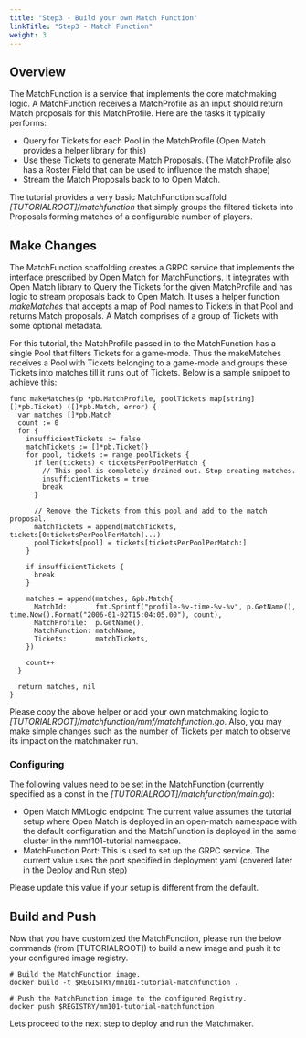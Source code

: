 ```yaml
---
title: "Step3 - Build your own Match Function"
linkTitle: "Step3 - Match Function"
weight: 3
---
```


## Overview

The MatchFunction is a service that implements the core matchmaking logic. A MatchFunction receives a MatchProfile as an input should return Match proposals for this MatchProfile. Here are the tasks it typically performs:

- Query for Tickets for each Pool in the MatchProfile (Open Match provides a helper library for this)
- Use these Tickets to generate Match Proposals. (The MatchProfile also has a Roster Field that can be used to influence the match shape)
- Stream the Match Proposals back to to Open Match.

The tutorial provides a very basic MatchFunction scaffold *[TUTORIALROOT]/matchfunction* that simply groups the filtered tickets into Proposals forming matches of a configurable number of players.

## Make Changes

The MatchFunction scaffolding creates a GRPC service that implements the interface prescribed by Open Match for MatchFunctions. It integrates with Open Match library to Query the Tickets for the given MatchProfile and has logic to stream proposals back to Open Match. It uses a helper function *makeMatches* that accepts a map of Pool names to Tickets in that Pool and returns Match proposals. A Match comprises of a group of Tickets with some optional metadata.

For this tutorial, the MatchProfile passed in to the MatchFunction has a single Pool that filters Tickets for a game-mode. Thus the makeMatches receives a Pool with Tickets belonging to a game-mode and groups these Tickets into matches till it runs out of Tickets. Below is a sample snippet to achieve this:

```
func makeMatches(p *pb.MatchProfile, poolTickets map[string][]*pb.Ticket) ([]*pb.Match, error) {
  var matches []*pb.Match
  count := 0
  for {
    insufficientTickets := false
    matchTickets := []*pb.Ticket{}
    for pool, tickets := range poolTickets {
      if len(tickets) < ticketsPerPoolPerMatch {
        // This pool is completely drained out. Stop creating matches.
        insufficientTickets = true
        break
      }

      // Remove the Tickets from this pool and add to the match proposal.
      matchTickets = append(matchTickets, tickets[0:ticketsPerPoolPerMatch]...)
      poolTickets[pool] = tickets[ticketsPerPoolPerMatch:]
    }

    if insufficientTickets {
      break
    }

    matches = append(matches, &pb.Match{
      MatchId:       fmt.Sprintf("profile-%v-time-%v-%v", p.GetName(), time.Now().Format("2006-01-02T15:04:05.00"), count),
      MatchProfile:  p.GetName(),
      MatchFunction: matchName,
      Tickets:       matchTickets,
    })

    count++
  }

  return matches, nil
}
```

Please copy the above helper or add your own matchmaking logic to *[TUTORIALROOT]/matchfunction/mmf/matchfunction.go*. Also, you may make simple changes such as the number of Tickets per match to observe its impact on the matchmaker run.

### Configuring

The following values need to be set in the MatchFunction (currently specified as a const in the *[TUTORIALROOT]/matchfunction/main.go*):

- Open Match MMLogic endpoint: The current value assumes the tutorial setup where Open Match is deployed in an open-match namespace with the default configuration and the MatchFunction is deployed in the same cluster in the mmf101-tutorial namespace.
- MatchFunction Port: This is used to set up the GRPC service. The current value uses the port specified in deployment yaml (covered later in the Deploy and Run step)

Please update this value if your setup is different from the default.

## Build and Push

Now that you have customized the MatchFunction, please run the below commands (from [TUTORIALROOT]) to build a new image and push it to your configured image registry.

```
# Build the MatchFunction image.
docker build -t $REGISTRY/mm101-tutorial-matchfunction .

# Push the MatchFunction image to the configured Registry.
docker push $REGISTRY/mm101-tutorial-matchfunction
```

Lets proceed to the next step to deploy and run the Matchmaker.
